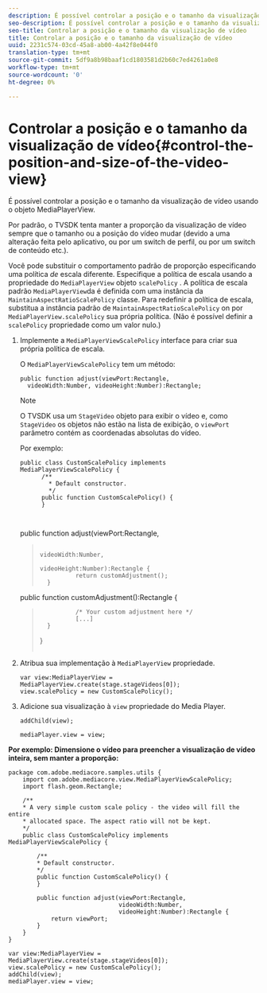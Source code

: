 ```yaml
---
description: É possível controlar a posição e o tamanho da visualização de vídeo usando o objeto MediaPlayerView.
seo-description: É possível controlar a posição e o tamanho da visualização de vídeo usando o objeto MediaPlayerView.
seo-title: Controlar a posição e o tamanho da visualização de vídeo
title: Controlar a posição e o tamanho da visualização de vídeo
uuid: 2231c574-03cd-45a8-ab00-4a42f8e044f0
translation-type: tm+mt
source-git-commit: 5df9a8b98baaf1cd1803581d2b60c7ed4261a0e8
workflow-type: tm+mt
source-wordcount: '0'
ht-degree: 0%

---
```



# Controlar a posição e o tamanho da visualização de vídeo{#control-the-position-and-size-of-the-video-view}

É possível controlar a posição e o tamanho da visualização de vídeo usando o objeto MediaPlayerView.

Por padrão, o TVSDK tenta manter a proporção da visualização de vídeo sempre que o tamanho ou a posição do vídeo mudar (devido a uma alteração feita pelo aplicativo, ou por um switch de perfil, ou por um switch de conteúdo etc.).

Você pode substituir o comportamento padrão de proporção especificando uma política *de* escala diferente. Especifique a política de escala usando a propriedade do `MediaPlayerView` objeto `scalePolicy` . A política de escala padrão `MediaPlayerView`da é definida com uma instância da `MaintainAspectRatioScalePolicy` classe. Para redefinir a política de escala, substitua a instância padrão de `MaintainAspectRatioScalePolicy` on por `MediaPlayerView.scalePolicy` sua própria política. (Não é possível definir a `scalePolicy` propriedade como um valor nulo.)

1. Implemente a `MediaPlayerViewScalePolicy` interface para criar sua própria política de escala.

   O `MediaPlayerViewScalePolicy` tem um método:

   ```
   public function adjust(viewPort:Rectangle, 
     videoWidth:Number, videoHeight:Number):Rectangle;
   ```

   >[!NOTE]
   >
   >O TVSDK usa um `StageVideo` objeto para exibir o vídeo e, como `StageVideo` os objetos não estão na lista de exibição, o `viewPort` parâmetro contém as coordenadas absolutas do vídeo.
   >
   >
   >Por exemplo:
   >
   >```
   >public class CustomScalePolicy implements MediaPlayerViewScalePolicy { 
   >       /** 
   >         * Default constructor. 
   >         */ 
   >       public function CustomScalePolicy() { 
   >       } 
   > 
   >    
      public function adjust(viewPort:Rectangle,  
   >                                                     videoWidth:Number,  
   >                                                     videoHeight:Number):Rectangle { 
   >               return customAdjustment(); 
   >       } 
   > 
   >    
      public function customAdjustment():Rectangle { 
   >               /* Your custom adjustment here */ 
   >               [...] 
   >       } 
   >}
   >```

1. Atribua sua implementação à `MediaPlayerView` propriedade.

   ```
   var view:MediaPlayerView = MediaPlayerView.create(stage.stageVideos[0]); 
   view.scalePolicy = new CustomScalePolicy();
   ```

1. Adicione sua visualização à `view` propriedade do Media Player.

   ```
   addChild(view); 
   
   mediaPlayer.view = view;
   ```

<!--<a id="example_7B08ECCDA17B4DD191FC672BD1F4C850"></a>-->

**Por exemplo: Dimensione o vídeo para preencher a visualização de vídeo inteira, sem manter a proporção:**

```
package com.adobe.mediacore.samples.utils { 
    import com.adobe.mediacore.view.MediaPlayerViewScalePolicy; 
    import flash.geom.Rectangle; 
 
    /** 
    * A very simple custom scale policy - the video will fill the entire 
    * allocated space. The aspect ratio will not be kept. 
    */ 
    public class CustomScalePolicy implements MediaPlayerViewScalePolicy { 
 
        /** 
        * Default constructor. 
        */ 
        public function CustomScalePolicy() { 
        } 
 
        public function adjust(viewPort:Rectangle, 
                               videoWidth:Number,  
                               videoHeight:Number):Rectangle { 
            return viewPort; 
        } 
    } 
} 
 
var view:MediaPlayerView = MediaPlayerView.create(stage.stageVideos[0]); 
view.scalePolicy = new CustomScalePolicy(); 
addChild(view); 
mediaPlayer.view = view;
```


